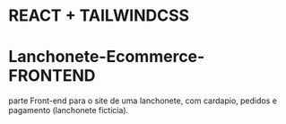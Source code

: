 # REACT + TAILWINDCSS

# Lanchonete-Ecommerce-FRONTEND
parte Front-end para o site de uma lanchonete, com cardapio, pedidos e pagamento (lanchonete ficticia).

